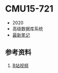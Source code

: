 # CMU15-721
- 2020
- 高级数据库系统
- [最新笔记](https://ym9omojhd5.feishu.cn/docx/SiCrd9B6xovu76xyROrcrU3hned)
## 参考资料
1. [B站视频](https://www.bilibili.com/video/BV1Y7411o7GN?p=2&vd_source=e9f1ced96b267a4bc02ec41ca31d850a)